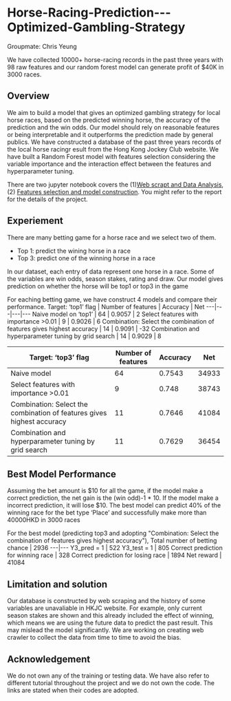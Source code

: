 # Horse-Racing-Prediction---Optimized-Gambling-Strategy
Groupmate: Chris Yeung

We have collected 10000+ horse-racing records in the past three years with 98 raw features and our random forest model can generate profit of $40K in 3000 races.

## Overview
We aim to build a model that gives an optimized gambling strategy for local horse races, based on the predicted winning horse, the accuracy of the prediction and the win odds. Our model should rely on reasonable features or being interpretable and it outperforms the prediction made by general publics. We have constructed a database of the past three years records of the local horse racingr esult from the Hong Kong Jockey Club website. We have built a Random Forest model with features selection considering the variable importance and the interaction effect between the features and hyperparameter tuning.

There are two jupyter notebook covers the (1)[Web scrapt and Data Analysis](https://github.com/Christy-Lo/Horse-Racing-Prediction---Optimized-Gambling-Strategy/blob/main/Web%20scrap%20and%20EDA.ipynb), (2) [Features selection and model construction](https://github.com/Christy-Lo/Horse-Racing-Prediction---Optimized-Gambling-Strategy/blob/main/Feature%20selection%20and%20model%20comparison.ipynb). 
You might refer to the report for the details of the project.

## Experiement
There are many betting game for a horse race and we select two of them.
- Top 1: predict the wining horse in a race
- Top 3: predict one of the winning horse in a race

In our dataset, each entry of data represent one horse in a race. Some of the variables are win odds, season stakes, rating and draw. Our model gives prediction on whether the horse will be top1 or top3 in the game

For eaching betting game, we have construct 4 models and compare their performance.
Target: ‘top1’ flag | Number of features | Accuracy | Net
---|---|---|---
Naive model on ‘top1’ | 64 | 0.9057 | 2
Select features with importance >0.01 | 9 | 0.9026 | 6
Combination: Select the combination of features gives highest accuracy | 14 | 0.9091 | -32
Combination and hyperparameter tuning by grid search | 14 | 0.9029 | 8

Target: ‘top3’ flag | Number of features | Accuracy | Net
---|---|---|---
Naive model  | 64 | 0.7543 | 34933
Select features with importance >0.01 | 9 | 0.748 | 38743
Combination: Select the combination of features gives highest accuracy | 11 | 0.7646 | 41084
Combination and hyperparameter tuning by grid search | 11 | 0.7629 | 36454

## Best Model Performance
Assuming the bet amount is $10 for all the game, if the model make a correct prediction, the net gain is the (win odd)-1 * 10. If the model make a incorrect prediction, it will lose $10. The best model can predict 40% of the winning race for the bet type ‘Place’ and successfully make more than 40000HKD in 3000 races

For the best model (predicting top3 and adopting "Combination: Select the combination of features gives highest accuracy"),
Total number of betting chance | 2936
---|---
Y3_pred = 1 | 522
Y3_test = 1 | 805
Correct prediction for winning race | 328
Correct prediction for losing race | 1894
Net reward | 41084

## Limitation and solution
Our database is constructed by web scraping and the history of some variables are unavaliable in HKJC website. For example, only current season stakes are shown and this already included the effect of winning, which means we are using the future data to predict the past result. This may mislead the model significantly. We are working on creating web crawler to collect the data from time to time to avoid the bias.

## Acknowledgement
We do not own any of the training or testing data. We have also refer to different tutorial throughout the project and we do not own the code. The links are stated when their codes are adopted.
